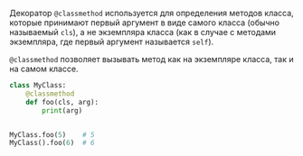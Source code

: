 Декоратор `@classmethod` используется для определения методов класса,
которые принимают первый аргумент в виде самого класса (обычно называемый `cls`),
а не экземпляра класса (как в случае с методами экземпляра, где первый аргумент называется `self`).

`@classmethod` позволяет вызывать метод как на экземпляре класса, так и на самом классе.

```python
class MyClass:
    @classmethod
    def foo(cls, arg):
        print(arg)


MyClass.foo(5)    # 5
MyClass().foo(6)  # 6
```
